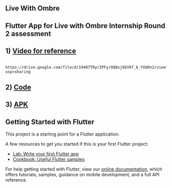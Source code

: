 ## Live With Ombre

## Flutter App for Live with Ombre Internship Round 2 assessment
 
 ## 1) [Video for reference](https://github.com/mad-skull/Ombre/blob/main/Video.webm)
       https://drive.google.com/file/d/19407TDyrZPFyrOQ8xj9EX9f_6_YXbRn2/view?usp=sharing
 
 ## 2) [Code](https://github.com/mad-skull/Ombre)
 
 ## 3) [APK](https://github.com/mad-skull/Ombre/tree/main/build/app/outputs/flutter-apk)









## Getting Started with Flutter

This project is a starting point for a Flutter application.

A few resources to get you started if this is your first Flutter project:

- [Lab: Write your first Flutter app](https://flutter.dev/docs/get-started/codelab)
- [Cookbook: Useful Flutter samples](https://flutter.dev/docs/cookbook)

For help getting started with Flutter, view our
[online documentation](https://flutter.dev/docs), which offers tutorials,
samples, guidance on mobile development, and a full API reference.
